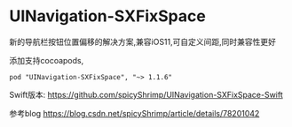 # UINavigation-SXFixSpace
新的导航栏按钮位置偏移的解决方案,兼容iOS11,可自定义间距,同时兼容性更好

添加支持cocoapods,

```
pod "UINavigation-SXFixSpace", "~> 1.1.6"
```

Swift版本:
https://github.com/spicyShrimp/UINavigation-SXFixSpace-Swift

参考blog
https://blog.csdn.net/spicyShrimp/article/details/78201042
